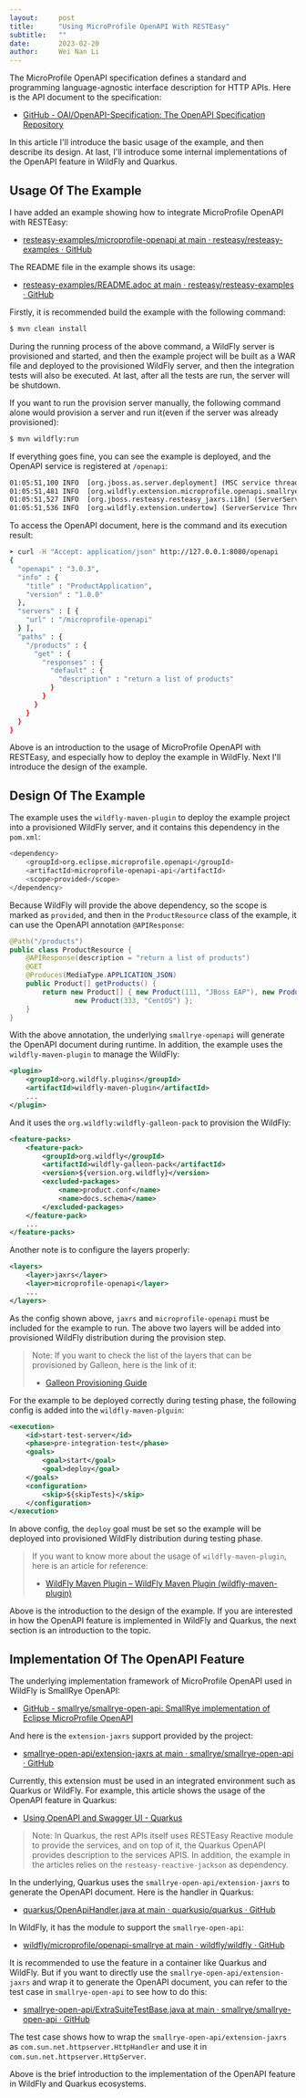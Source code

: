 ```yaml
---
layout:     post
title:      "Using MicroProfile OpenAPI With RESTEasy"
subtitle:   ""
date:       2023-02-20
author:     Wei Nan Li
---
```


The MicroProfile OpenAPI specification defines a standard and programming language-agnostic interface description for HTTP APIs. Here is the API document to the specification:

- [GitHub - OAI/OpenAPI-Specification: The OpenAPI Specification Repository](https://github.com/OAI/OpenAPI-Specification)

In this article I'll introduce the basic usage of the example, and then describe its design. At last, I'll introduce some internal implementations of the OpenAPI feature in WildFly and Quarkus.

## Usage Of The Example

I have added an example showing how to integrate MicroProfile OpenAPI with RESTEasy:

- [resteasy-examples/microprofile-openapi at main · resteasy/resteasy-examples · GitHub](https://github.com/resteasy/resteasy-examples/tree/main/microprofile-openapi)

The README file in the example shows its usage:

- [resteasy-examples/README.adoc at main · resteasy/resteasy-examples · GitHub](https://github.com/resteasy/resteasy-examples/blob/main/microprofile-openapi/README.adoc)

Firstly, it is recommended build the example with the following command:

```bash
$ mvn clean install
```

During the running process of the above command, a WildFly server is provisioned and started, and then the example project will be built as a WAR file and deployed to the provisioned WildFly server, and then the integration tests will also be executed. At last, after all the tests are run, the server will be shutdown.

If you want to run the provision server manually, the following command alone would provision a server and run it(even if the server was already provisioned):

```bash
$ mvn wildfly:run
```

If everything goes fine, you can see the example is deployed, and the OpenAPI service is registered at `/openapi`:

```txt
01:05:51,100 INFO  [org.jboss.as.server.deployment] (MSC service thread 1-2) WFLYSRV0027: Starting deployment of "microprofile-openapi.war" (runtime-name: "microprofile-openapi.war")
01:05:51,481 INFO  [org.wildfly.extension.microprofile.openapi.smallrye] (MSC service thread 1-1) WFLYMPOAI0004: Registered MicroProfile OpenAPI endpoint '/openapi' for host 'default-host'
01:05:51,527 INFO  [org.jboss.resteasy.resteasy_jaxrs.i18n] (ServerService Thread Pool -- 12) RESTEASY002225: Deploying jakarta.ws.rs.core.Application: class dev.resteasy.examples.openapi.ProductApplication
01:05:51,536 INFO  [org.wildfly.extension.undertow] (ServerService Thread Pool -- 12) WFLYUT0021: Registered web context: '/microprofile-openapi' for server 'default-server'
```

To access the OpenAPI document, here is the command and its execution result:

```bash
➤ curl -H "Accept: application/json" http://127.0.0.1:8080/openapi
{
  "openapi" : "3.0.3",
  "info" : {
    "title" : "ProductApplication",
    "version" : "1.0.0"
  },
  "servers" : [ {
    "url" : "/microprofile-openapi"
  } ],
  "paths" : {
    "/products" : {
      "get" : {
        "responses" : {
          "default" : {
            "description" : "return a list of products"
          }
        }
      }
    }
  }
}
```

Above is an introduction to the usage of MicroProfile OpenAPI with RESTEasy, and especially how to deploy the example in WildFly. Next I'll introduce the design of the example.

## Design Of The Example

The example uses the `wildfly-maven-plugin` to deploy the example project into a provisioned WildFly server, and it contains this dependency in the `pom.xml`:

```bash
<dependency>
    <groupId>org.eclipse.microprofile.openapi</groupId>
    <artifactId>microprofile-openapi-api</artifactId>
    <scope>provided</scope>
</dependency>
```

Because WildFly will provide the above dependency, so the scope is marked as `provided`, and then in the `ProductResource` class of the example, it can use the OpenAPI annotation `@APIResponse`:

```java
@Path("/products")
public class ProductResource {
    @APIResponse(description = "return a list of products")
    @GET
    @Produces(MediaType.APPLICATION_JSON)
    public Product[] getProducts() {
        return new Product[] { new Product(111, "JBoss EAP"), new Product(222, "RHEL"),
                new Product(333, "CentOS") };
    }
}
```

With the above annotation, the underlying `smallrye-openapi` will generate the OpenAPI document during runtime. In addition, the example uses the `wildfly-maven-plugin` to manage the WildFly:

```xml
<plugin>
    <groupId>org.wildfly.plugins</groupId>
    <artifactId>wildfly-maven-plugin</artifactId>
    ...
</plugin>
```

And it uses the `org.wildfly:wildfly-galleon-pack` to provision the WildFly:

```xml
<feature-packs>
    <feature-pack>
        <groupId>org.wildfly</groupId>
        <artifactId>wildfly-galleon-pack</artifactId>
        <version>${version.org.wildfly}</version>
        <excluded-packages>
            <name>product.conf</name>
            <name>docs.schema</name>
        </excluded-packages>
    </feature-pack>
    ...
</feature-packs>
```

Another note is to configure the layers properly:

```xml
<layers>
    <layer>jaxrs</layer>
    <layer>microprofile-openapi</layer>
    ...
</layers>
```

As the config shown above, `jaxrs` and `microprofile-openapi` must be included for the example to run. The above two layers will be added into provisioned WildFly distribution during the provision step.

> Note: If you want to check the list of the layers that can be provisioned by Galleon, here is the link of it:
>
> - [Galleon Provisioning Guide](https://docs.wildfly.org/21/Galleon_Guide.html#wildfly_galleon_layers)

For the example to be deployed correctly during testing phase, the following config is added into the `wildfly-maven-plguin`:

```xml
<execution>
    <id>start-test-server</id>
    <phase>pre-integration-test</phase>
    <goals>
        <goal>start</goal>
        <goal>deploy</goal>
    </goals>
    <configuration>
        <skip>${skipTests}</skip>
    </configuration>
</execution>
```

In above config, the `deploy` goal must be set so the example will be deployed into provisioned WildFly distribution during testing phase.
 
> If you want to know more about the usage of `wildfly-maven-plugin`, here is an article for reference:
> 
> - [WildFly Maven Plugin – WildFly Maven Plugin (wildfly-maven-plugin)](https://docs.wildfly.org/wildfly-maven-plugin/)

Above is the introduction to the design of the example. If you are interested in how the OpenAPI feature is implemented in WildFly and Quarkus, the next section is an introduction to the topic.

## Implementation Of The OpenAPI Feature

The underlying implementation framework of MicroProfile OpenAPI used in WildFly is SmallRye OpenAPI:

- [GitHub - smallrye/smallrye-open-api: SmallRye implementation of Eclipse MicroProfile OpenAPI](https://github.com/smallrye/smallrye-open-api)

And here is the `extension-jaxrs` support provided by the project:

- [smallrye-open-api/extension-jaxrs at main · smallrye/smallrye-open-api · GitHub](https://github.com/smallrye/smallrye-open-api/tree/main/extension-jaxrs)

Currently, this extension must be used in an integrated environment such as Quarkus or WildFly. For example, this article shows the usage of the OpenAPI feature in Quarkus:

- [Using OpenAPI and Swagger UI - Quarkus](https://quarkus.io/guides/openapi-swaggerui)

> Note: In Quarkus, the rest APIs itself uses RESTEasy Reactive module to provide the services, and on top of it, the Quarkus OpenAPI provides description to the services APIS. In addition, the example in the articles relies on the `resteasy-reactive-jackson` as dependency.

In the underlying, Quarkus uses the `smallrye-open-api/extension-jaxrs` to generate the OpenAPI document. Here is the handler in Quarkus:

- [quarkus/OpenApiHandler.java at main · quarkusio/quarkus · GitHub](https://github.com/quarkusio/quarkus/blob/main/extensions/smallrye-openapi/runtime/src/main/java/io/quarkus/smallrye/openapi/runtime/OpenApiHandler.java#L60)

In WildFly, it has the module to support the `smallrye-open-api`:

- [wildfly/microprofile/openapi-smallrye at main · wildfly/wildfly · GitHub](https://github.com/wildfly/wildfly/tree/main/microprofile/openapi-smallrye)

It is recommended to use the feature in a container like Quarkus and WildFly. But if you want to directly use the `smallrye-open-api/extension-jaxrs` and wrap it to generate the OpenAPI document, you can refer to the test case in `smallrye-open-api` to see how to do this:

- [smallrye-open-api/ExtraSuiteTestBase.java at main · smallrye/smallrye-open-api · GitHub](https://github.com/smallrye/smallrye-open-api/blob/main/testsuite/extra/src/test/java/test/io/smallrye/openapi/tck/ExtraSuiteTestBase.java#L123)

The test case shows how to wrap the `smallrye-open-api/extension-jaxrs` as `com.sun.net.httpserver.HttpHandler` and use it in `com.sun.net.httpserver.HttpServer`.

Above is the brief introduction to the implementation of the OpenAPI feature in WildFly and Quarkus ecosystems.